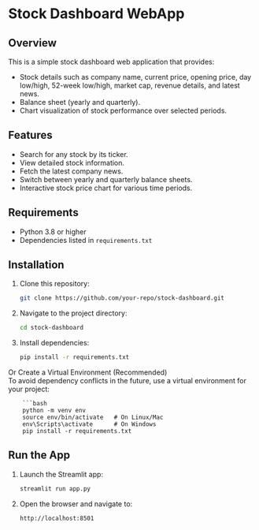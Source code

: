 # Stock Dashboard WebApp

## Overview
This is a simple stock dashboard web application that provides:
- Stock details such as company name, current price, opening price, day low/high, 52-week low/high, market cap, revenue details, and latest news.
- Balance sheet (yearly and quarterly).
- Chart visualization of stock performance over selected periods.

## Features
- Search for any stock by its ticker.
- View detailed stock information.
- Fetch the latest company news.
- Switch between yearly and quarterly balance sheets.
- Interactive stock price chart for various time periods.

## Requirements
- Python 3.8 or higher
- Dependencies listed in `requirements.txt`

## Installation
1. Clone this repository:
   ```bash
   git clone https://github.com/your-repo/stock-dashboard.git
2. Navigate to the project directory:
    ```bash
    cd stock-dashboard
3. Install dependencies:
    ```bash
    pip install -r requirements.txt
Or Create a Virtual Environment (Recommended)\
To avoid dependency conflicts in the future, use a virtual environment for your project:
    
        ```bash
        python -m venv env
        source env/bin/activate   # On Linux/Mac
        env\Scripts\activate      # On Windows
        pip install -r requirements.txt

## Run the App
1. Launch the Streamlit app:
    ```bash
    streamlit run app.py
2. Open the browser and navigate to:
    ```arduino
    http://localhost:8501